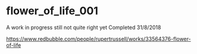 # flower_of_life_001

A work in progress still not quite right yet
Completed 31/8/2018

https://www.redbubble.com/people/rupertrussell/works/33564376-flower-of-life
